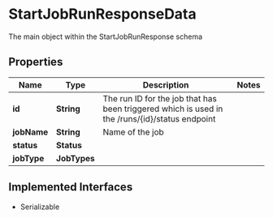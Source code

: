

# StartJobRunResponseData

The main object within the StartJobRunResponse schema

## Properties

Name | Type | Description | Notes
------------ | ------------- | ------------- | -------------
**id** | **String** | The run ID for the job that has been triggered which is used in the /runs/{id}/status endpoint | 
**jobName** | **String** | Name of the job | 
**status** | **Status** |  | 
**jobType** | **JobTypes** |  | 


## Implemented Interfaces

* Serializable


